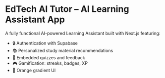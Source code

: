 # EdTech AI Tutor – AI Learning Assistant App

A fully functional AI-powered Learning Assistant built with Next.js featuring:
- 🔒 Authentication with Supabase
- 📚 Personalized study material recommendations
- 🧠 Embedded quizzes and feedback
- 🎮 Gamification: streaks, badges, XP
- 🎨 Orange gradient UI
